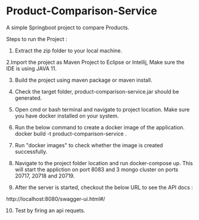 # Product-Comparison-Service
A simple Springboot project to compare Products.

Steps to run the Project : 

1. Extract the zip folder to your local machine.

2.Import the project as Maven Project to Eclipse or Intellij, Make sure the IDE is using JAVA 11.
 
3. Build the project using maven package or maven install.

4. Check the target folder, product-comparison-service.jar should be generated.

5. Open cmd or bash terminal and navigate to project location. Make sure you have docker installed on your system.

6. Run the below command to create a docker image of the application.
    docker build -t product-comparison-service .
    
7. Run "docker images" to check whether the image is created successfully.

8. Navigate to the project folder location and run docker-compose up. This will start the appliction on port 8083 and 3 mongo cluster on ports 20717, 20718 and 20719.

9. After the server is started, checkout the below URL to see the API docs :

http://localhost:8080/swagger-ui.html#/

10. Test by firing an api requets.
